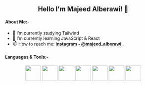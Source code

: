 <h2 align="center">Hello I'm Majeed Alberawi! 👋</h3>

#### About Me:-
<!-- - 🔭 I’m currently working on FindMe.studio Website -->
- 🔭 I’m currently studying Tailwind
- 🌱 I’m currently learning JavaScript & React
- 📫 How to reach me: **[instagram - @majeed_alberawi](https://www.instagram.com/majeed_alberawi/)** .

#### Languages & Tools:-
<p align="center">
  <img src="https://www.svgrepo.com/show/353884/html-5.svg" width="50px">
  <img src="https://www.svgrepo.com/show/353623/css-3.svg" width="50px">
  <img src="https://www.svgrepo.com/show/374068/scss.svg" width="50px">
  <img src="https://www.svgrepo.com/show/303206/javascript-logo.svg" width="50px">
  <img src="https://www.svgrepo.com/show/452234/java.svg" width="50px">
  <img src="https://www.svgrepo.com/show/452092/react.svg" width="50px">
  <img src="https://icon.icepanel.io/Technology/svg/Tailwind-CSS.svg" width="50px">
  
</p>

<!--
**Majeed-Alberawi/Majeed-Alberawi** is a ✨ _special_ ✨ repository because its `README.md` (this file) appears on your GitHub profile.

Here are some ideas to get you started:
- 👯 I’m looking to collaborate on ...
- 🤔 I’m looking for help with ...
- 💬 Ask me about ...
- 😄 Pronouns: ...
- ⚡ Fun fact: ...
-->
